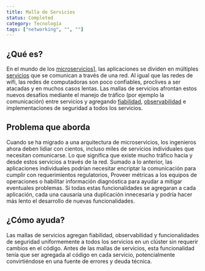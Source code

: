 ```yaml
---
title: Malla de Servicios
status: Completed
category: Tecnología
tags: ["networking", "", ""]
---
```


## ¿Qué es?

En el mundo de los [microservicios](/microservices/)], las aplicaciones se dividen en múltiples [servicios](/service/) que se comunican a través de una red.
Al igual que las redes de wifi, las redes de computadoras son poco confiables, proclives a ser atacadas y en muchos casos lentas.
Las mallas de servicios afrontan estos nuevos desafíos mediante el manejo de tráfico (por ejemplo la comunicación) entre servicios y
agregando [fiabilidad](/es/reliability/), [observabilidad](/observability/) e implementaciones de seguridad a todos los servicios.

## Problema que aborda

Cuando se ha migrado a una arquitectura de microservicios, los ingenieros ahora deben lidiar con cientos,
incluso miles de servicios individuales que necesitan comunicarse.
Lo que significa que existe mucho tráfico hacia y desde estos servicios a través de la red.
Sumado a lo anterior, las aplicaciones individuales podrían necesitar encriptar la comunicación para cumplir con requerimientos regulatorios,
Proveer métricas a los equipos de operaciones o habilitar información diagnóstica para ayudar a mitigar eventuales problemas.
Si todas estas funcionalidades se agregaran a cada aplicación,
cada una causaría una duplicación innecesaria y podría hacer más lento el desarrollo de nuevas funcionalidades.

## ¿Cómo ayuda?

Las mallas de servicios agregan fiabilidad, observabilidad y funcionalidades de seguridad
uniformemente a todos los servicios en un clúster sin requerir cambios en el código.
Antes de las mallas de servicios, esta funcionalidad tenía que ser agregada al código en cada servicio,
potencialmente convirtiéndose en una fuente de errores y deuda técnica.